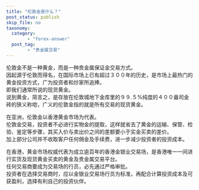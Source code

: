 ```yaml
---
title: "伦敦金是什么？"
post_status: publish
skip_file: no
taxonomy:
  category:
        - "forex-answer"
  post_tag:
        - "贵金属交易"
---
```


伦敦金不是一种黄金，而是一种贵金属保证金交易方式。  
因起源于伦敦而得名，在国际市场上已有超过３００年的历史，是市场上最热门的黄金投资方式，广为投资者和炒家所追捧。  
即我们通常所说的现货黄金。  
说到黄金，简言之，是存放在伦敦城地下金库里的９９.５%纯度的４００盎司金砖的狭义称唿，广义的伦敦金指的就是所有交易的现货黄金。

在亚洲，伦敦金以香港黄金市场为代表。  
伦敦金交易，投资者不必进行实物金的提取，这样就省去了黄金的运输、保管、检验、鉴定等步骤，其买入价与卖出价之间的差额要小于实金买卖的差价。  
加上部分公司并不收取客户任何佣金及手续费，进一步减少投资者的投资成本。

在香港，黄金市场权威代表为成立逾百年的香港金银业交易场，是香港唯一一间进行实货及现货黄金买卖的黄金及贵金属交易平台。  
任何交易商要成为交易场的行员，必先通过严格审批。  
投资者在选择交易商时，应以金银业交易场行员为标准，再配合计算投资成本及可获盈利，选择有利自己的投资伙伴。
